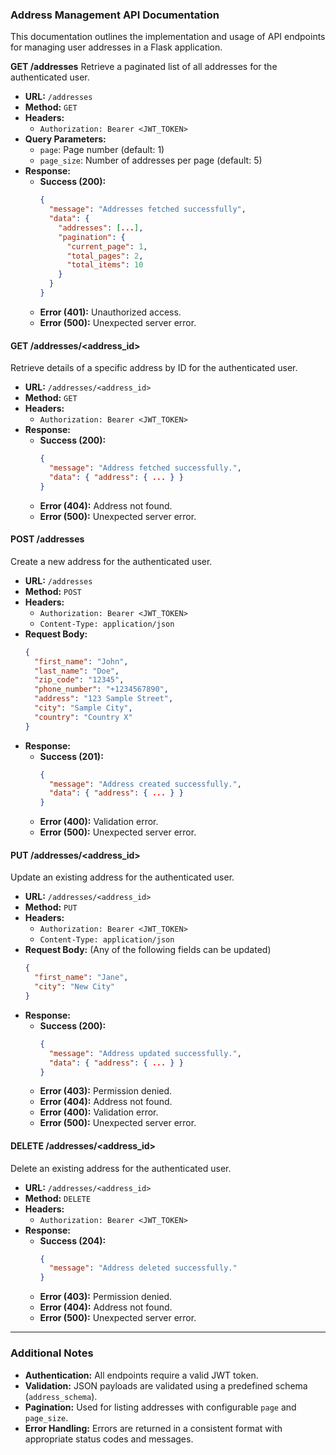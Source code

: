 ### Address Management API Documentation

This documentation outlines the implementation and usage of API endpoints for managing user addresses in a Flask application.

**GET /addresses**
Retrieve a paginated list of all addresses for the authenticated user.

- **URL:** `/addresses`
- **Method:** `GET`
- **Headers:**
  - `Authorization: Bearer <JWT_TOKEN>`
- **Query Parameters:**
  - `page`: Page number (default: 1)
  - `page_size`: Number of addresses per page (default: 5)
- **Response:**
  - **Success (200):**
    ```json
    {
      "message": "Addresses fetched successfully",
      "data": {
        "addresses": [...],
        "pagination": {
          "current_page": 1,
          "total_pages": 2,
          "total_items": 10
        }
      }
    }
    ```
  - **Error (401):** Unauthorized access.
  - **Error (500):** Unexpected server error.

#### **GET /addresses/<address_id>**
Retrieve details of a specific address by ID for the authenticated user.

- **URL:** `/addresses/<address_id>`
- **Method:** `GET`
- **Headers:**
  - `Authorization: Bearer <JWT_TOKEN>`
- **Response:**
  - **Success (200):**
    ```json
    {
      "message": "Address fetched successfully.",
      "data": { "address": { ... } }
    }
    ```
  - **Error (404):** Address not found.
  - **Error (500):** Unexpected server error.

#### **POST /addresses**
Create a new address for the authenticated user.

- **URL:** `/addresses`
- **Method:** `POST`
- **Headers:**
  - `Authorization: Bearer <JWT_TOKEN>`
  - `Content-Type: application/json`
- **Request Body:**
  ```json
  {
    "first_name": "John",
    "last_name": "Doe",
    "zip_code": "12345",
    "phone_number": "+1234567890",
    "address": "123 Sample Street",
    "city": "Sample City",
    "country": "Country X"
  }
  ```
- **Response:**
  - **Success (201):**
    ```json
    {
      "message": "Address created successfully.",
      "data": { "address": { ... } }
    }
    ```
  - **Error (400):** Validation error.
  - **Error (500):** Unexpected server error.

#### **PUT /addresses/<address_id>**
Update an existing address for the authenticated user.

- **URL:** `/addresses/<address_id>`
- **Method:** `PUT`
- **Headers:**
  - `Authorization: Bearer <JWT_TOKEN>`
  - `Content-Type: application/json`
- **Request Body:** (Any of the following fields can be updated)
  ```json
  {
    "first_name": "Jane",
    "city": "New City"
  }
  ```
- **Response:**
  - **Success (200):**
    ```json
    {
      "message": "Address updated successfully.",
      "data": { "address": { ... } }
    }
    ```
  - **Error (403):** Permission denied.
  - **Error (404):** Address not found.
  - **Error (400):** Validation error.
  - **Error (500):** Unexpected server error.

#### **DELETE /addresses/<address_id>**
Delete an existing address for the authenticated user.

- **URL:** `/addresses/<address_id>`
- **Method:** `DELETE`
- **Headers:**
  - `Authorization: Bearer <JWT_TOKEN>`
- **Response:**
  - **Success (204):**
    ```json
    {
      "message": "Address deleted successfully."
    }
    ```
  - **Error (403):** Permission denied.
  - **Error (404):** Address not found.
  - **Error (500):** Unexpected server error.

---

### Additional Notes
- **Authentication:** All endpoints require a valid JWT token.
- **Validation:** JSON payloads are validated using a predefined schema (`address_schema`).
- **Pagination:** Used for listing addresses with configurable `page` and `page_size`.
- **Error Handling:** Errors are returned in a consistent format with appropriate status codes and messages.